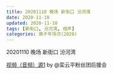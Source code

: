 ```yaml
---
title: 20201110 晚场 新街口 汾河湾 
date: 2020-11-10
updated: 2020-11-10
tags: [新街口, 汾河湾, 相声] 
categories: 庚子年场次(2020) 
---
```

20201110 晚场 新街口 汾河湾 



[视频（音频）源1](https://weibo.com/6574451359/JtkmRkMyN) by @栾云平粉丝团后援会


